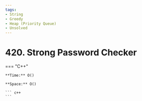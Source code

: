```yaml
---
tags:
- String
- Greedy
- Heap (Priority Queue)
- Unsolved
---
```



# 420. Strong Password Checker

=== "C++"

    **Time:** O()

    **Space:** O()

    ``` c++
    ```
